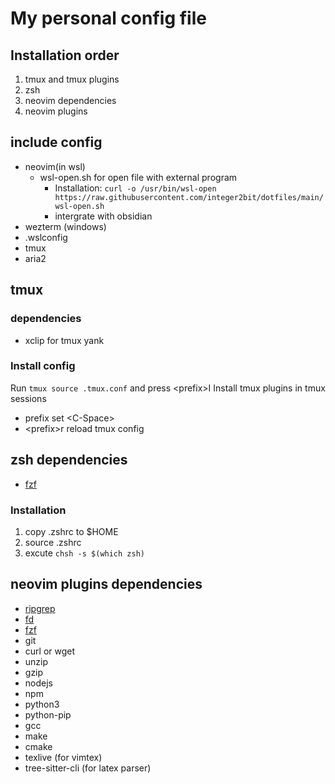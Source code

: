 # My personal config file

## Installation order

1. tmux and tmux plugins
2. zsh
3. neovim dependencies
4. neovim plugins

## include config

- neovim(in wsl)
  - wsl-open.sh for open file with external program
    - Installation: `curl -o /usr/bin/wsl-open https://raw.githubusercontent.com/integer2bit/dotfiles/main/wsl-open.sh`
    - intergrate with obsidian
- wezterm (windows)
- .wslconfig
- tmux
- aria2

## tmux

### dependencies

- xclip for tmux yank

### Install config

Run `tmux source .tmux.conf` and press \<prefix\>I Install tmux plugins in tmux sessions

- prefix set \<C-Space\>
- \<prefix\>r reload tmux config

## zsh dependencies

- [fzf](https://github.com/junegunn/fzf)

### Installation

1. copy .zshrc to $HOME
2. source .zshrc
3. excute `chsh -s $(which zsh)`

## neovim plugins dependencies

- [ripgrep](https://github.com/BurntSushi/ripgrep)
- [fd](https://github.com/sharkdp/fd)
- [fzf](https://github.com/junegunn/fzf)
- git
- curl or wget
- unzip
- gzip
- nodejs
- npm
- python3
- python-pip
- gcc
- make
- cmake
- texlive (for vimtex)
- tree-sitter-cli (for latex parser)


